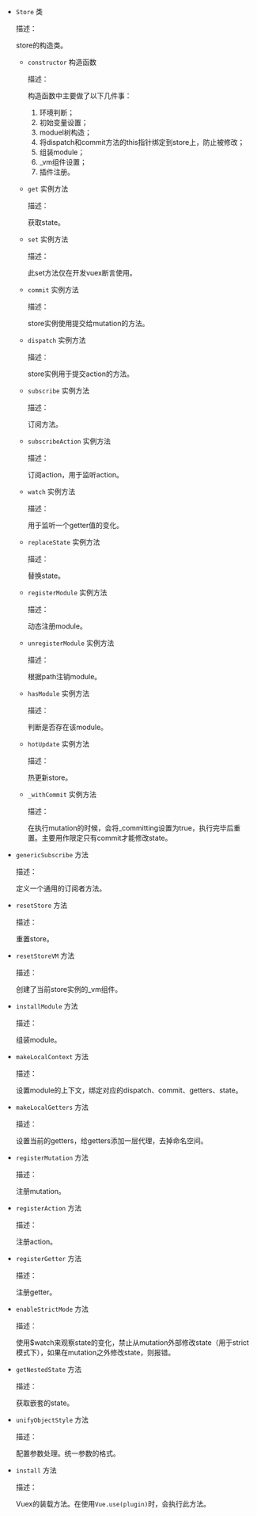 * `Store` 类

  描述：

  store的构造类。

  - `constructor` 构造函数

    描述：

    构造函数中主要做了以下几件事：
    1. 环境判断；
    2. 初始变量设置；
    3. moduel树构造；
    4. 将dispatch和commit方法的this指针绑定到store上，防止被修改；
    5. 组装module；
    6. _vm组件设置；
    7. 插件注册。


  - `get` 实例方法

    描述：

    获取state。


  - `set` 实例方法

    描述：

    此set方法仅在开发vuex断言使用。


  - `commit` 实例方法

    描述：

    store实例使用提交给mutation的方法。


  - `dispatch` 实例方法

    描述：

    store实例用于提交action的方法。


  - `subscribe` 实例方法

    描述：

    订阅方法。


  - `subscribeAction` 实例方法

    描述：

    订阅action，用于监听action。


  - `watch` 实例方法

    描述：

    用于监听一个getter值的变化。


  - `replaceState` 实例方法

    描述：

    替换state。


  - `registerModule` 实例方法

    描述：

    动态注册module。


  - `unregisterModule` 实例方法

    描述：

    根据path注销module。


  - `hasModule` 实例方法

    描述：
    
    判断是否存在该module。


  - `hotUpdate` 实例方法

    描述：
    
    热更新store。


  - `_withCommit` 实例方法

    描述：

    在执行mutation的时候，会将_committing设置为true，执行完毕后重置。主要用作限定只有commit才能修改state。



* `genericSubscribe` 方法

  描述：

  定义一个通用的订阅者方法。


* `resetStore` 方法

  描述：

  重置store。


* `resetStoreVM` 方法

  描述：

  创建了当前store实例的_vm组件。


* `installModule` 方法

  描述：
  
  组装module。


* `makeLocalContext` 方法

  描述：

  设置module的上下文，绑定对应的dispatch、commit、getters、state。


* `makeLocalGetters` 方法

  描述：

  设置当前的getters，给getters添加一层代理，去掉命名空间。


* `registerMutation` 方法

  描述：

  注册mutation。


* `registerAction` 方法

  描述：

  注册action。


* `registerGetter` 方法

  描述：

  注册getter。


* `enableStrictMode` 方法

  描述：

  使用$watch来观察state的变化，禁止从mutation外部修改state（用于strict模式下），如果在mutation之外修改state，则报错。


* `getNestedState` 方法

  描述：

  获取嵌套的state。


* `unifyObjectStyle` 方法

  描述：
  
  配置参数处理。统一参数的格式。


* `install` 方法

  描述：

  Vuex的装载方法。在使用`Vue.use(plugin)`时，会执行此方法。
